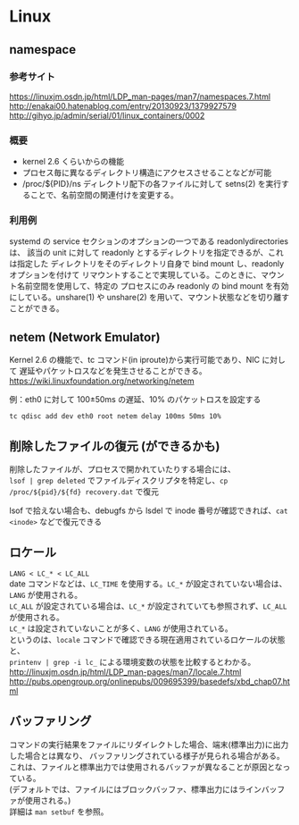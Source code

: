 # Linux


## namespace
### 参考サイト
https://linuxjm.osdn.jp/html/LDP_man-pages/man7/namespaces.7.html
http://enakai00.hatenablog.com/entry/20130923/1379927579
http://gihyo.jp/admin/serial/01/linux_containers/0002

### 概要
- kernel 2.6 くらいからの機能
- プロセス毎に異なるディレクトリ構造にアクセスさせることなどが可能
- /proc/${PID}/ns ディレクトリ配下の各ファイルに対して setns(2) を実行することで、名前空間の関連付けを変更する。

### 利用例
systemd の service セクションのオプションの一つである readonlydirectories は、
該当の unit に対して readonly とするディレクトリを指定できるが、これは指定した
ディレクトリをそのディレクトリ自身で bind mount し、readonly オプションを付けて
リマウントすることで実現している。このときに、マウント名前空間を使用して、特定の
プロセスにのみ readonly の bind mount を有効にしている。unshare(1) や unshare(2)
を用いて、マウント状態などを切り離すことができる。


## netem (Network Emulator)
Kernel 2.6 の機能で、tc コマンド(in iproute)から実行可能であり、NIC に対して
遅延やパケットロスなどを発生させることができる。  
https://wiki.linuxfoundation.org/networking/netem

例：eth0 に対して 100±50ms の遅延、10% のパケットロスを設定する

    tc qdisc add dev eth0 root netem delay 100ms 50ms 10%


## 削除したファイルの復元 (ができるかも)
削除したファイルが、プロセスで開かれていたりする場合には、  
`lsof | grep deleted` でファイルディスクリプタを特定し、`cp /proc/${pid}/${fd} recovery.dat` で復元

lsof で拾えない場合も、debugfs から lsdel で inode 番号が確認できれば、`cat <inode>` などで復元できる


## ロケール
`LANG < LC_* < LC_ALL`  
date コマンドなどは、`LC_TIME` を使用する。`LC_*` が設定されていない場合は、`LANG` が使用される。  
`LC_ALL` が設定されている場合は、`LC_*` が設定されていても参照されず、`LC_ALL` が使用される。  
`LC_*` は設定されていないことが多く、`LANG` が使用されている。  
というのは、`locale` コマンドで確認できる現在適用されているロケールの状態と、  
`printenv | grep -i lc_` による環境変数の状態を比較するとわかる。
http://linuxjm.osdn.jp/html/LDP_man-pages/man7/locale.7.html
http://pubs.opengroup.org/onlinepubs/009695399/basedefs/xbd_chap07.html


## バッファリング
コマンドの実行結果をファイルにリダイレクトした場合、端末(標準出力)に出力した場合とは異なり、
バッファリングされている様子が見られる場合がある。  
これは、ファイルと標準出力では使用されるバッファが異なることが原因となっている。  
(デフォルトでは、ファイルにはブロックバッファ、標準出力にはラインバッファが使用される。)  
詳細は `man setbuf` を参照。
